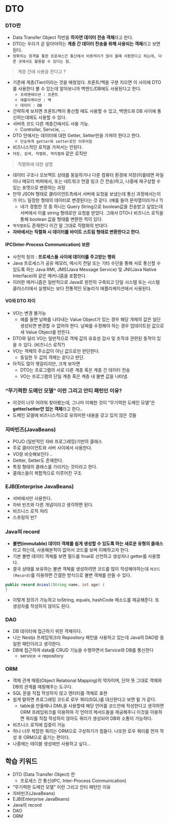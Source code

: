 # DTO


### DTO란
- Data Transfer Object 직번을 **하자면 데이터 전송 객체**라고 한다.
- DTO는 우리가 곧 알아야하는 **계층 간 데이터 전송을 위해 사용되는 객체**라고 보면 된다.
- `정확히는 원격을 통한 프로세스간 통신에서 비용처리가 많이 들때 사용한다고 하는데, 다른 곳에서도 활용할 수 있다는 점.`

> 계층 간에 사용을 한다고 ? 
- 기존에 계층(Tier)이라는 것을 배웠었다. 프론트/백을 구분 지으면 이 사이에 DTO를 사용한다 볼 수 있는데 알아보니까 백엔드/DB에도 사용된다고 한다. 
    - `프레젠테이션 : 프론트`
    - `애플리케이션 : 백`
    - `데이터 : DB`
- 간략하게 보자면 프론트/백이 통신할 때도 사용할 수 있고, 백엔드와 DB 사이에 통신하는데에도 사용할 수 있다. 
- 서버측 코드 다른 계층간에서도 사용 가능.
    - Controller, Servcie, ...
- DTO 안에서는 데이터에 대한 Getter, Setter만을 가져야 한다고 한다. 
    - `단순하게 getter와 setter로만 이루어짐`
- 비즈니스적인 로직을 가져서는 안된다. 
- `저장, 검색, 직렬화, 역직렬화` 같은 로직만

> 직렬화에 대한 설명
- 데이터 구조나 오브젝트 상태를 동일하거나 다른 컴퓨터 환경에 저장(이를테면 파일이나 메모리 버퍼에서, 또는 네트워크 연결 링크 간 전송)하고, 나중에 재구성할 수 있는 포맷으로 변환하는 과정
- 만약 JSON 형태로 클라이언트측에서 서버에 요청을 보냈는데 통신 과정에서는이가 어느 일정한 형태의 데이터로 변경된다는 것 같다. (예를 들어 문자열이라거나 ?)
    - 내가 경험한 것 중 하나는 Query String으로 boolean값을 전송받고 싶었는데 서버에서 이를 string 형태로만 요청을 받았다. 그래서 DTO나 비즈니스 로직을 통해 boolean 값을 형태를 변환한 적이 있다.
- `역직렬화`도 존재한다 이건 말 그대로 직렬화의 반대다.
- **자바에서는 직렬화 시 데이터를 바이트 스트림 형태로 변환한다고 한다.**

#### IPC(Inter-Process Communication) 보완
- 사전적 정의 : **프로세스들 사이에 데이터를 주고받는 행위**
- Java 프로세스가 공유 메모리, 메시지 전달 또는 기타 수단을 통해 서로 통신할 수 있도록 하는 Java RMI, JMS(Java Message Service) 및 JNI(Java Native Interface)와 같은 메커니즘을 포함한다. 
- 이러한 메커니즘은 일반적으로 Java로 완전히 구축되고 단일 시스템 또는 시스템 클러스터에서 실행되는 보다 전통적인 모놀리식 애플리케이션에서 사용된다.


#### VO와 DTO 차이 
- VO는 변경 불가능 
    - 예를 들면 날짜를 나타내는 Value Object가 있는 경우 해당 개체의 값은 일단 생성되면 변경할 수 없어야 한다. 날짜를 수정해야 하는 경우 업데이트된 값으로 새 Value Object를 만든다.
- DTO와 달리 VO는 일반적으로 객체 값의 유효성 검사 및 조작과 관련된 동작이 있을 수 있다. (비즈니스 로직?)
- VO는 객체의 주소값이 아닌 값으로만 판단한다. 
    - 동일한 두 값의 객체는 같다고 판단.
- 아직도 많이 헷갈리지만, 크게 보자면
    - DTO는 프로그램의 서로 다른 계층 혹은 계층 간 데이터 전송
    - VO는 프로그램의 단일 계층 혹은 계층 내 불변 값을 나타냄.

### “무기력한 도메인 모델” 이란 그리고 안티 패턴인 이유?
- 이것이 너무 어려워 찾아봤는데, 그나마 이해한 것이 “무기력한 도메인 모델”은 **getter/setter만 있는 객체**라고 한다..
- 도메인 모델에 비즈니스적으로 유의미한 내용을 갖고 있지 않은 것들

### 자바빈즈(JavaBeans)
- POJO (일반적인 자바 프로그래밍)기반의 클래스
- 주로 클라이언트와 서버 사이에서 사용한다. 
- VO랑 비슷해보인다 ..
- Getter, Setter도 존재한다.
- 특정 형태의 클래스를 가리키는 것이라고 한다. 
- 클래스들이 복합적으로 이루어진 구조

### EJB(Enterprise JavaBeans)
- 서버에서만 사용한다. 
- 자바 빈즈와 다른 개념이라고 생각하면 된다. 
- 비즈니스 로직 처리 
- 스프링의 빈?

### Java의 record
- **불변(immutable) 데이터 객체를 쉽게 생성할 수 있도록 하는 새로운 유형의 클래스**라고 하는데, 사용해본적이 없어서 코드를 보며 이해하고자 한다. 
- 기본 불변 데이터 객체를 보면 필드를 final로 선언하고 생성자나 getter를 사용했다. 
- 결국 상태를 보유하는 불변 객체를 생성하려면 코드를 많이 작성해야하는데 `레코드(Record)`를 이용하면 간결한 방식으로 불변 객체를 만들 수 있다.

```java
public record Animal(String name, int age) {
}
```
- 이렇게 정의가 가능하고 toString, equals, hashCode 메소드를 제공해준다. 또 생성자를 작성하지 않아도 된다.


### DAO
- DB 데이터에 접근하기 위한 객체이다. 
- 나는 Nestjs 프레임워크라 Repository 패턴을 사용하고 있는데 Java의 DAO랑 동일한 패턴이라고 생각한다.
- DB에 접근하여 data를 CRUD 기능을 수행하면서 Service와 DB를 통신한다
    - service -> repository 

### ORM
- 객체 관계 매핑(Object Relational Mapping)의 약자이며, 단어 뜻 그대로 객체와 DB의 관계를 매핑해주는 도구다.
- SQL 문을 직접 작성하지 않고 엔티티를 객체로 표현
- 쉽게 말하면 프로그래밍 코드로 로우 쿼리(SQL)를 대신한다고 보면 될 거 같다. 
    - table을 만들때나 DML을 사용할때 해당 언어를 코드안에 작성한다고 생각하면 ORM 프레임워크를 이용하여 각 언어의 메서드들을 제공해주니 이것을 이용하면 쿼리를 직접 작성하지 않아도 쿼리가 생성되어 DB와 소통이 가능하다. 
- 비즈니스 로직에 집중이 가능
- 허나 너무 복잡한 쿼리는 ORM으로 구성하기가 힘들다. 나또한 로우 쿼리를 먼저 작성 후 ORM으로 옮기는 편이다.
- 나중에는 테이블 생성에만 사용하고 싶다...

## 학습 키워드
- DTO (Data Transfer Object) 란
    - 프로세스 간 통신(IPC, Inter-Process Communication)
- “무기력한 도메인 모델” 이란 그리고 안티 패턴인 이유
- 자바빈즈(JavaBeans)
- EJB(Enterprise JavaBeans)
- Java의 record
- DAO
- ORM